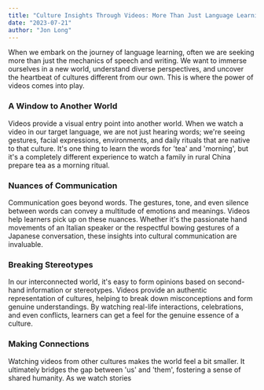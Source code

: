 ```yaml
---
title: "Culture Insights Through Videos: More Than Just Language Learning"
date: "2023-07-21"
author: "Jon Long"
---
```


When we embark on the journey of language learning, often we are seeking more than just the mechanics of speech and writing. We want to immerse ourselves in a new world, understand diverse perspectives, and uncover the heartbeat of cultures different from our own. This is where the power of videos comes into play. 

### A Window to Another World

Videos provide a visual entry point into another world. When we watch a video in our target language, we are not just hearing words; we're seeing gestures, facial expressions, environments, and daily rituals that are native to that culture. It's one thing to learn the words for 'tea' and 'morning', but it's a completely different experience to watch a family in rural China prepare tea as a morning ritual.

### Nuances of Communication

Communication goes beyond words. The gestures, tone, and even silence between words can convey a multitude of emotions and meanings. Videos help learners pick up on these nuances. Whether it's the passionate hand movements of an Italian speaker or the respectful bowing gestures of a Japanese conversation, these insights into cultural communication are invaluable.

### Breaking Stereotypes

In our interconnected world, it's easy to form opinions based on second-hand information or stereotypes. Videos provide an authentic representation of cultures, helping to break down misconceptions and form genuine understandings. By watching real-life interactions, celebrations, and even conflicts, learners can get a feel for the genuine essence of a culture.

### Making Connections

Watching videos from other cultures makes the world feel a bit smaller. It ultimately bridges the gap between 'us' and 'them', fostering a sense of shared humanity. As we watch stories
